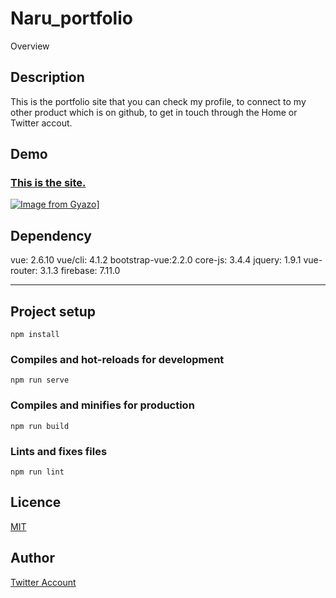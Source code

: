 Naru_portfolio
====

Overview

## Description

This is the portfolio site that you can check my profile, to connect to my other product which is on github, to get in touch through the Home or Twitter accout.

## Demo
### [This is the site.](https://naruhiro-portfolio.firebaseapp.com/)
[![Image from Gyazo](https://i.gyazo.com/da369ef9d418d939bcdab7a6cbd0fdae.png)](https://naruhiro-portfolio.firebaseapp.com/)]

## Dependency
vue:          2.6.10
vue/cli:      4.1.2
bootstrap-vue:2.2.0
core-js:      3.4.4
jquery:       1.9.1
vue-router:   3.1.3
firebase:     7.11.0

---
## Project setup
```
npm install
```

### Compiles and hot-reloads for development
```
npm run serve
```

### Compiles and minifies for production
```
npm run build
```

### Lints and fixes files
```
npm run lint
```

## Licence

[MIT](https://github.com/tcnksm/tool/blob/master/LICENCE)

## Author

[Twitter Account](https://twitter.com/1026NT)







